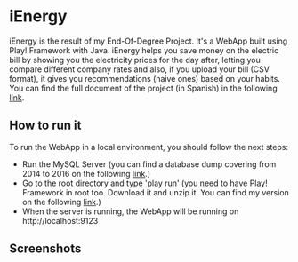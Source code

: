 # iEnergy
iEnergy is the result of my End-Of-Degree Project. It's a WebApp built using Play! Framework with Java. 
iEnergy helps you save money on the electric bill by showing you the electricity prices for the day after, 
letting you compare different company rates and also, if you upload your bill (CSV format), 
it gives you recommendations (naive ones) based on your habits. You can find the full document of the project (in Spanish) in the following [link](https://mega.nz/file/AORmRQDS#GStG6KzUdLgoR0EPjyyG_18sucDvHne91ETWgFVBOoo).

## How to run it
To run the WebApp in a local environment, you should follow the next steps:

- Run the MySQL Server (you can find a database dump covering from 2014 to 2016 on the following [link](https://mega.nz/file/ZXBglIhR#2Hp3HDzqFGAXqcY97qakC56INeVqTiVbzhD-LpbOChc).)
- Go to the root directory and type 'play run' (you need to have Play! Framework in root too. Download it and unzip it. You can find my version on the following [link](https://mega.nz/file/tfBgGCjS#d9z_uWMWWvbdB1jXIqhmAF60bvushlsM_AErwAEdH6o).)
- When the server is running, the WebApp will be running on http://localhost:9123

## Screenshots





